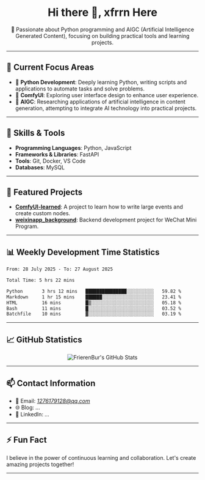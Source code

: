 <h1 align="center">Hi there 👋, xfrrn Here</h1>

<p align="center">
  🎯 Passionate about Python programming and AIGC (Artificial Intelligence Generated Content), focusing on building practical tools and learning projects.
</p>

---

## 🧠 Current Focus Areas

- 🐍 **Python Development**: Deeply learning Python, writing scripts and applications to automate tasks and solve problems.
- 🧩 **ComfyUI**: Exploring user interface design to enhance user experience.
- 🤖 **AIGC**: Researching applications of artificial intelligence in content generation, attempting to integrate AI technology into practical projects.

---

## 🔧 Skills & Tools

- **Programming Languages**: Python, JavaScript
- **Frameworks & Libraries**: FastAPI
- **Tools**: Git, Docker, VS Code
- **Databases**: MySQL

---

## 📂 Featured Projects

- [**ComfyUI-learned**](https://github.com/FrierenBur/ComfyUI-learned): A project to learn how to write large events and create custom nodes.
- [**weixinapp_background**](https://github.com/FrierenBur/weixinapp_background): Backend development project for WeChat Mini Program.

---

## 📊 Weekly Development Time Statistics
<!--START_SECTION:waka-->

```txt
From: 28 July 2025 - To: 27 August 2025

Total Time: 5 hrs 22 mins

Python       3 hrs 12 mins   ███████████████░░░░░░░░░░   59.82 %
Markdown     1 hr 15 mins    ██████░░░░░░░░░░░░░░░░░░░   23.41 %
HTML         16 mins         █▒░░░░░░░░░░░░░░░░░░░░░░░   05.18 %
Bash         11 mins         █░░░░░░░░░░░░░░░░░░░░░░░░   03.52 %
Batchfile    10 mins         ▓░░░░░░░░░░░░░░░░░░░░░░░░   03.19 %
```

<!--END_SECTION:waka-->



---

## 📈 GitHub Statistics

<p align="center">
  <img src="https://github-readme-stats.vercel.app/api?username=FrierenBur&show_icons=true&theme=radical" alt="FrierenBur's GitHub Stats" />
</p>

---

## 📫 Contact Information

- 📧 Email: *1276179128@qq.com*
- 🌐 Blog: *...*
- 💼 LinkedIn: *...*

---

## ⚡ Fun Fact

I believe in the power of continuous learning and collaboration. Let's create amazing projects together!

---
